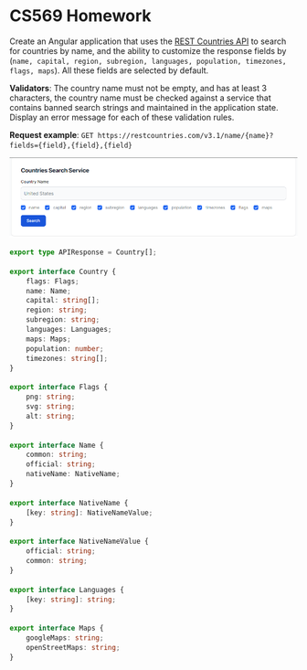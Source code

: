 # CS569 Homework
Create an Angular application that uses the [REST Countries API](https://restcountries.com/) to search for countries by name, and the ability to customize the response fields by (`name, capital, region, subregion, languages, population, timezones, flags, maps`). All these fields are selected by default.  
  
**Validators**: The country name must not be empty, and has at least 3 characters, the country name must be checked against a service that contains banned search strings and maintained in the application state. Display an error message for each of these validation rules.  
  
**Request example**: `GET https://restcountries.com/v3.1/name/{name}?fields={field},{field},{field}`
<p align="center">
  <img src="./screenshot.png" />
</p>

```typescript
export type APIResponse = Country[];

export interface Country {
    flags: Flags;
    name: Name;
    capital: string[];
    region: string;
    subregion: string;
    languages: Languages;
    maps: Maps;
    population: number;
    timezones: string[];
}

export interface Flags {
    png: string;
    svg: string;
    alt: string;
}

export interface Name {
    common: string;
    official: string;
    nativeName: NativeName;
}

export interface NativeName {
    [key: string]: NativeNameValue;
}

export interface NativeNameValue {
    official: string;
    common: string;
}

export interface Languages {
    [key: string]: string;
}

export interface Maps {
    googleMaps: string;
    openStreetMaps: string;
}
```
